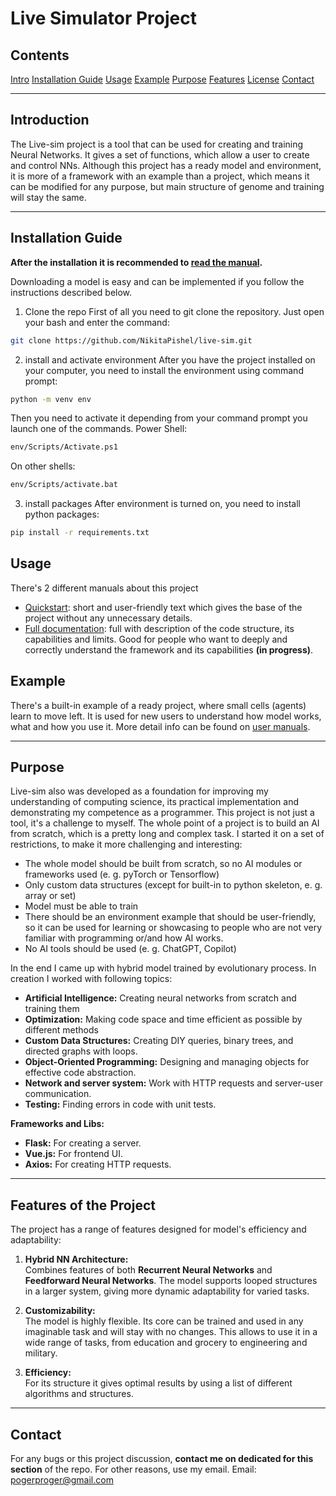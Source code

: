 # Live Simulator Project

## Contents
[Intro](#Introduction)
[Installation Guide](#Installation-Guide)
[Usage](#Usage)
[Example](#Example)
[Purpose](#Purpose)
[Features](#features-of-the-project)
[License](#./LICENSE.md)
[Contact](#Contact)

---

## Introduction  
The Live-sim project is a tool that can be used for creating and training Neural Networks. It gives a set of functions, which allow a user to create and control NNs. Although this project has a ready model and environment, it is more of a framework with an example than a project, which means it can be modified for any purpose, but main structure of genome and training will stay the same.

---

## Installation Guide
**After the installation it is recommended to [read the manual](./manuals/manual-short.md).**

Downloading a model is easy and can be implemented if you follow the instructions described below.

1. Clone the repo
First of all you need to git clone the repository. Just open your bash and enter the command:
```bash
git clone https://github.com/NikitaPishel/live-sim.git
```

2. install and activate environment
After you have the project installed on your computer, you need to install the environment using command prompt:
```bash
python -m venv env
```
Then you need to activate it depending from your command prompt you launch one of the commands.
Power Shell:
```bash
env/Scripts/Activate.ps1
```
On other shells:
```bash
env/Scripts/activate.bat
```

3. install packages
After environment is turned on, you need to install python packages:
```bash
pip install -r requirements.txt
```

## Usage

There's 2 different manuals about this project
- [Quickstart](./manuals/manual-short.md): short and user-friendly text which gives the base of the project without any unnecessary details.
- [Full documentation](./manuals/manual-long.md): full with description of the code structure, its capabilities and limits. Good for people who want to deeply and correctly understand the framework and its capabilities **(in progress)**.

## Example

There's a built-in example of a ready project, where small cells (agents) learn to move left. It is used for new users to understand how model works, what and how you use it. More detail info can be found on [user manuals](#Usage).

---

## Purpose 

Live-sim also was developed as a foundation for improving my understanding of computing science, its practical implementation and demonstrating my competence as a programmer. This project is not just a tool, it's a challenge to myself. The whole point of a project is to build an AI from scratch, which is a pretty long and complex task. I started it on a set of restrictions, to make it more challenging and interesting:

- The whole model should be built from scratch, so no AI modules or frameworks used (e. g. pyTorch or Tensorflow)
- Only custom data structures (except for built-in to python skeleton, e. g. array or set)
- Model must be able to train
- There should be an environment example that should be user-friendly, so it can be used for learning or showcasing to people who are not very familiar with programming or/and how AI works.
- No AI tools should be used (e. g. ChatGPT, Copilot)

In the end I came up with hybrid model trained by evolutionary process. In creation I worked with following topics:

- **Artificial Intelligence:** Creating neural networks from scratch and training them
- **Optimization:** Making code space and time efficient as possible by different methods
- **Custom Data Structures:** Creating DIY queries, binary trees, and directed graphs with loops.  
- **Object-Oriented Programming:** Designing and managing objects for effective code abstraction.
- **Network and server system:** Work with HTTP requests and server-user communication.  
- **Testing:** Finding errors in code with unit tests.  

**Frameworks and Libs:**
- **Flask:** For creating a server.
- **Vue.js:** For frontend UI.  
- **Axios:** For creating HTTP requests.  

---

## Features of the Project  
The project has a range of features designed for model's efficiency and adaptability:  

1. **Hybrid NN Architecture:**  
   Combines features of both **Recurrent Neural Networks** and **Feedforward Neural Networks**. The model supports looped structures in a larger system, giving more dynamic adaptability for varied tasks.

2. **Customizability:**  
   The model is highly flexible. Its core can be trained and used in any imaginable task and will stay with no changes. This allows to use it in a wide range of tasks, from education and grocery to engineering and military.

3. **Efficiency:**  
   For its structure it gives optimal results by using a list of different algorithms and structures.

---

## Contact

For any bugs or this project discussion, **contact me on dedicated for this section** of the repo. For other reasons, use my email.
Email: pogerproger@gmail.com